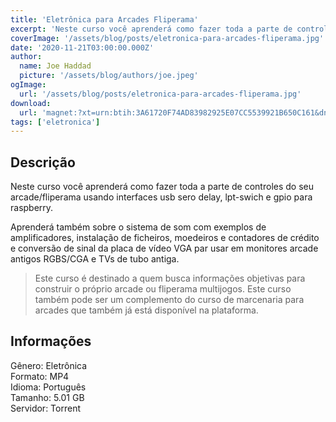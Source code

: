 ```yaml
---
title: 'Eletrônica para Arcades Fliperama'
excerpt: 'Neste curso você aprenderá como fazer toda a parte de controles do seu arcade/fliperama usando interfaces usb sero delay, lpt-swich e gpio para raspberry.   Aprenderá também sobre o sistema de som com exemplos de amplificadores, instalação de ficheiros, moedeiros e contadores de crédi'
coverImage: '/assets/blog/posts/eletronica-para-arcades-fliperama.jpg'
date: '2020-11-21T03:00:00.000Z'
author:
  name: Joe Haddad
  picture: '/assets/blog/authors/joe.jpeg'
ogImage:
  url: '/assets/blog/posts/eletronica-para-arcades-fliperama.jpg'
download:
  url: 'magnet:?xt=urn:btih:3A61720F74AD83982925E07CC5539921B650C161&dn=Eletr%c3%b4nica%20para%20Arcades%20Fliperama%20-%20Gigante%20Gue-Hero&tr=udp%3a%2f%2ftracker.openbittorrent.com%3a1337%2fannounce&tr=udp%3a%2f%2ftracker.opentrackr.org%3a1337%2fannounce'
tags: ['eletronica']
---
```

<h2>Descrição</h2>
<p></p><p>Neste curso você aprenderá como fazer toda a parte de controles do seu arcade/fliperama usando interfaces usb sero delay, lpt-swich e gpio para raspberry. </p><p>Aprenderá também sobre o sistema de som com exemplos de amplificadores, instalação de ficheiros, moedeiros e contadores de crédito e conversão de sinal da placa de vídeo VGA par usar em monitores arcade antigos RGBS/CGA e TVs de tubo antiga.</p><blockquote class="wp-block-quote"><p>Este curso é destinado a quem busca informações objetivas para construir o próprio arcade ou fliperama multijogos. Este curso também pode ser um complemento do curso de marcenaria para arcades que também já está disponível na plataforma.</p></blockquote><h2>Informações</h2><p>Gênero: Eletrônica<br/>Formato: MP4<br/>Idioma: Português<br/>Tamanho: 5.01 GB<br/>Servidor: Torrent</p>